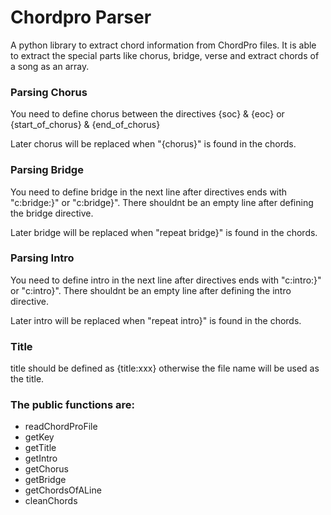 # Chordpro Parser
A python library to extract chord information from ChordPro files. It is able to extract the special parts like chorus, bridge, verse and extract chords of a song as an array.


### Parsing Chorus

You need to define chorus between the directives {soc} & {eoc} or {start_of_chorus} & {end_of_chorus}

Later chorus will be replaced when "{chorus}" is found in the chords.


### Parsing Bridge

You need to define bridge in the next line after directives ends with "c:bridge:}" or "c:bridge}". There shouldnt be an empty line after defining the bridge directive.

Later bridge  will be replaced when "repeat bridge}" is found in the chords.


### Parsing Intro

You need to define intro in the next line after directives ends with "c:intro:}" or "c:intro}". There shouldnt be an empty line after defining the intro directive.

Later intro  will be replaced when "repeat intro}" is found in the chords.

### Title

title should be defined as {title:xxx} otherwise the file name will be used as the title.


### The public functions are:

- readChordProFile
- getKey
- getTitle
- getIntro
- getChorus
- getBridge
- getChordsOfALine
- cleanChords
